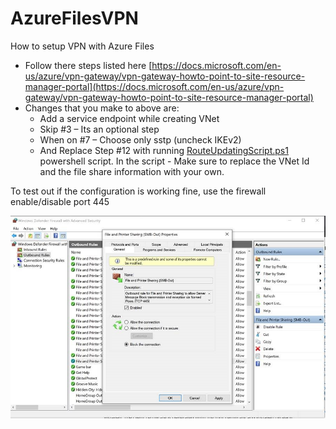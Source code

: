 # AzureFilesVPN
How to setup VPN with Azure Files

* Follow there steps listed here [https://docs.microsoft.com/en-us/azure/vpn-gateway/vpn-gateway-howto-point-to-site-resource-manager-portal](https://docs.microsoft.com/en-us/azure/vpn-gateway/vpn-gateway-howto-point-to-site-resource-manager-portal)
* Changes that you make to above are:
    * Add a service endpoint while creating VNet
    * Skip #3 – Its an optional step
    * When on #7 – Choose only sstp (uncheck IKEv2)
    * And Replace Step #12 with running [RouteUpdatingScript.ps1](RouteUpdatingScript.ps1) powershell script.  In the script - Make sure to replace the VNet Id and the file share information with your own.

To test out if the configuration is working fine, use the firewall enable/disable port 445

![How to enable/disable firewall for port 445 testing](/images/FirewallSettingsEnableDisable.jpg)
